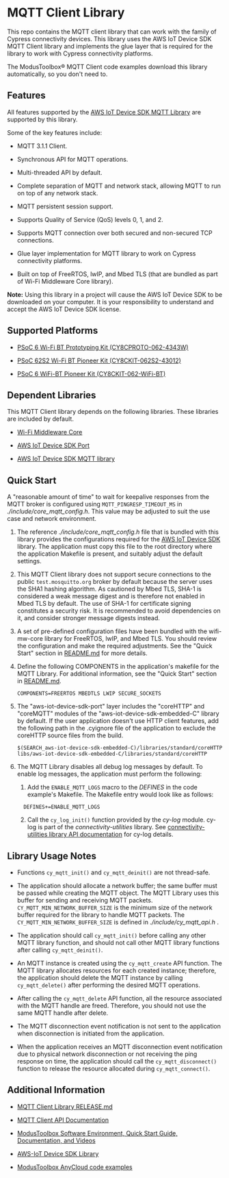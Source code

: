 # MQTT Client Library

This repo contains the MQTT client library that can work with the family of Cypress connectivity devices. This library uses the AWS IoT Device SDK MQTT Client library and implements the glue layer that is required for the library to work with Cypress connectivity platforms.

The ModusToolbox® MQTT Client code examples download this library automatically, so you don't need to.

## Features

All features supported by the [AWS IoT Device SDK MQTT Library](https://github.com/aws/aws-iot-device-sdk-embedded-C/tree/202011.00) are supported by this library.

Some of the key features include:

- MQTT 3.1.1 Client.

- Synchronous API for MQTT operations.

- Multi-threaded API by default.

- Complete separation of MQTT and network stack, allowing MQTT to run on top of any network stack.

- MQTT persistent session support.

- Supports Quality of Service (QoS) levels 0, 1, and 2.

- Supports MQTT connection over both secured and non-secured TCP connections.

- Glue layer implementation for MQTT library to work on Cypress connectivity platforms.

- Built on top of FreeRTOS, lwIP, and Mbed TLS (that are bundled as part of Wi-Fi Middleware Core library).

**Note:** Using this library in a project will cause the AWS IoT Device SDK to be downloaded on your computer. It is your responsibility to understand and accept the AWS IoT Device SDK license.

## Supported Platforms

- [PSoC 6 Wi-Fi BT Prototyping Kit (CY8CPROTO-062-4343W)](https://www.cypress.com/documentation/development-kitsboards/psoc-6-wi-fi-bt-prototyping-kit-cy8cproto-062-4343w)

- [PSoC 62S2 Wi-Fi BT Pioneer Kit (CY8CKIT-062S2-43012)](https://www.cypress.com/documentation/development-kitsboards/psoc-62s2-wi-fi-bt-pioneer-kit-cy8ckit-062s2-43012)

- [PSoC 6 WiFi-BT Pioneer Kit (CY8CKIT-062-WiFi-BT)](https://www.cypress.com/documentation/development-kitsboards/psoc-6-wifi-bt-pioneer-kit-cy8ckit-062-wifi-bt)

## Dependent Libraries

This MQTT Client library depends on the following libraries. These libraries are included by default.

- [Wi-Fi Middleware Core](https://github.com/cypresssemiconductorco/wifi-mw-core)

- [AWS IoT Device SDK Port](https://github.com/cypresssemiconductorco/aws-iot-device-sdk-port)

- [AWS IoT Device SDK MQTT library](https://github.com/aws/aws-iot-device-sdk-embedded-C/tree/202011.00)

## Quick Start

A "reasonable amount of time" to wait for keepalive responses from the MQTT broker is configured using `MQTT_PINGRESP_TIMEOUT_MS` in *./include/core_mqtt_config.h*. This value may be adjusted to suit the use case and network environment.

1. The reference *./include/core_mqtt_config.h* file that is bundled with this library provides the configurations required for the [AWS IoT Device SDK](https://github.com/aws/aws-iot-device-sdk-embedded-C/tree/202011.00) library. The application must copy this file to the root directory where the application Makefile is present, and suitably adjust the default settings.

2. This MQTT Client library does not support secure connections to the public `test.mosquitto.org` broker by default because the server uses the SHA1 hashing algorithm. As cautioned by Mbed TLS, SHA-1 is considered a weak message digest and is therefore not enabled in Mbed TLS by default. The use of SHA-1 for certificate signing constitutes a security risk. It is recommended to avoid dependencies on it, and consider stronger message digests instead.

3. A set of pre-defined configuration files have been bundled with the wifi-mw-core library for FreeRTOS, lwIP, and Mbed TLS. You should review the configuration and make the required adjustments. See the "Quick Start" section in [README.md](https://github.com/cypresssemiconductorco/wifi-mw-core/blob/master/README.md) for more details.

4. Define the following COMPONENTS in the application's makefile for the MQTT Library. For additional information, see the "Quick Start" section in [README.md](https://github.com/cypresssemiconductorco/wifi-mw-core/blob/master/README.md).
   ```
   COMPONENTS=FREERTOS MBEDTLS LWIP SECURE_SOCKETS
   ```

5. The "aws-iot-device-sdk-port" layer includes the "coreHTTP" and "coreMQTT" modules of the "aws-iot-device-sdk-embedded-C" library by default. If the user application doesn't use HTTP client features, add the following path in the .cyignore file of the application to exclude the coreHTTP source files from the build.
   ```
   $(SEARCH_aws-iot-device-sdk-embedded-C)/libraries/standard/coreHTTP
   libs/aws-iot-device-sdk-embedded-C/libraries/standard/coreHTTP
   ```

6. The MQTT Library disables all debug log messages by default. To enable log messages, the application must perform the following:

   1. Add the `ENABLE_MQTT_LOGS` macro to the *DEFINES* in the code example's Makefile. The Makefile entry would look like as follows:
     ```
       DEFINES+=ENABLE_MQTT_LOGS
     ```
   2. Call the `cy_log_init()` function provided by the *cy-log* module. cy-log is part of the *connectivity-utilities* library. See [connectivity-utilities library API documentation](https://cypresssemiconductorco.github.io/connectivity-utilities/api_reference_manual/html/group__logging__utils.html) for cy-log details.

## Library Usage Notes

- Functions `cy_mqtt_init()` and `cy_mqtt_deinit()` are not thread-safe.

- The application should allocate a network buffer; the same buffer must be passed while creating the MQTT object. The MQTT Library uses this buffer for sending and receiving MQTT packets. `CY_MQTT_MIN_NETWORK_BUFFER_SIZE` is the minimum size of the network buffer required for the library to handle MQTT packets. The `CY_MQTT_MIN_NETWORK_BUFFER_SIZE` is defined in *./include/cy_mqtt_api.h* .

- The application should call `cy_mqtt_init()` before calling any other MQTT library function, and should not call other MQTT library functions after calling `cy_mqtt_deinit()`.

- An MQTT instance is created using the `cy_mqtt_create` API function. The MQTT library allocates resources for each created instance; therefore, the application should delete the MQTT instance by calling `cy_mqtt_delete()` after performing the desired MQTT operations.

- After calling the `cy_mqtt_delete` API function, all the resource associated with the MQTT handle are freed. Therefore, you should not use the same MQTT handle after delete.

- The MQTT disconnection event notification is not sent to the application when disconnection is initiated from the application.

- When the application receives an MQTT disconnection event notification due to physical network disconnection or not receiving the ping response on time, the application should call the `cy_mqtt_disconnect()` function to release the resource allocated during `cy_mqtt_connect()`.

## Additional Information

- [MQTT Client Library RELEASE.md](./RELEASE.md)

- [MQTT Client API Documentation](https://cypresssemiconductorco.github.io/mqtt/api_reference_manual/html/index.html)

- [ModusToolbox Software Environment, Quick Start Guide, Documentation, and Videos](https://www.cypress.com/products/modustoolbox-software-environment)

- [AWS-IoT Device SDK Library](https://github.com/aws/aws-iot-device-sdk-embedded-C/tree/202011.00)

- [ModusToolbox AnyCloud code examples](https://github.com/cypresssemiconductorco?q=mtb-example-anycloud%20NOT%20Deprecated)
